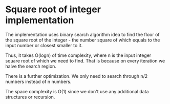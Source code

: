 # Square root of integer implementation
The implementation uses binary search algorithm idea to find the floor of the square root of the integer - the number square of which equals to the input number or closest smaller to it.

Thus, it takes O(logn) of time complexity, where n is the input integer square root of which we need to find. That is because on every iteration we halve the search region.

There is a further optimization. We only need to search through n/2 numbers instead of n numbers.

The space complexity is O(1) since we don't use any additional data structures or recursion.